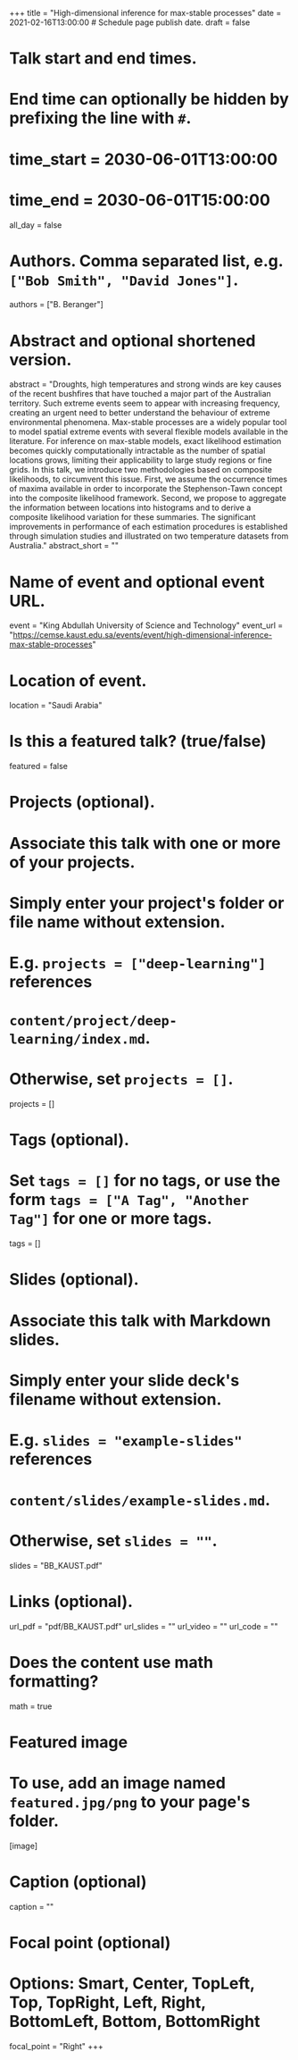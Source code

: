 +++
title = "High-dimensional inference for max-stable processes"
date = 2021-02-16T13:00:00  # Schedule page publish date.
draft = false

# Talk start and end times.
#   End time can optionally be hidden by prefixing the line with `#`.
# time_start = 2030-06-01T13:00:00
# time_end = 2030-06-01T15:00:00
all_day = false

# Authors. Comma separated list, e.g. `["Bob Smith", "David Jones"]`.
authors = ["B. Beranger"]

# Abstract and optional shortened version.
abstract = "Droughts, high temperatures and strong winds are key causes of the recent bushfires that have touched a major part of the Australian territory. Such extreme events seem to appear with increasing frequency, creating an urgent need to better understand the behaviour of extreme environmental phenomena. Max-stable processes are a widely popular tool to model spatial extreme events with several flexible models available in the literature. For inference on max-stable models, exact likelihood estimation becomes quickly computationally intractable as the number of spatial locations grows, limiting their applicability to large study regions or fine grids. In this talk, we introduce two methodologies based on composite likelihoods, to circumvent this issue. First, we assume the occurrence times of maxima available in order to incorporate the Stephenson-Tawn concept into the composite likelihood framework. Second, we propose to aggregate the information between locations into histograms and to derive a composite likelihood variation for these summaries. The significant improvements in performance of each estimation procedures is established through simulation studies and illustrated on two temperature datasets from Australia."
abstract_short = ""

# Name of event and optional event URL.
event = "King Abdullah University of Science and Technology"
event_url = "https://cemse.kaust.edu.sa/events/event/high-dimensional-inference-max-stable-processes"

# Location of event.
location = "Saudi Arabia"

# Is this a featured talk? (true/false)
featured = false

# Projects (optional).
#   Associate this talk with one or more of your projects.
#   Simply enter your project's folder or file name without extension.
#   E.g. `projects = ["deep-learning"]` references 
#   `content/project/deep-learning/index.md`.
#   Otherwise, set `projects = []`.
projects = []

# Tags (optional).
#   Set `tags = []` for no tags, or use the form `tags = ["A Tag", "Another Tag"]` for one or more tags.
tags = []

# Slides (optional).
#   Associate this talk with Markdown slides.
#   Simply enter your slide deck's filename without extension.
#   E.g. `slides = "example-slides"` references 
#   `content/slides/example-slides.md`.
#   Otherwise, set `slides = ""`.
slides = "BB_KAUST.pdf"

# Links (optional).
url_pdf = "pdf/BB_KAUST.pdf"
url_slides = ""
url_video = ""
url_code = ""

# Does the content use math formatting?
math = true

# Featured image
# To use, add an image named `featured.jpg/png` to your page's folder. 
[image]
  # Caption (optional)
  caption = ""

  # Focal point (optional)
  # Options: Smart, Center, TopLeft, Top, TopRight, Left, Right, BottomLeft, Bottom, BottomRight
  focal_point = "Right"
+++
 
